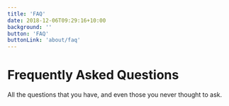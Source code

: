 ```yaml
---
title: 'FAQ'
date: 2018-12-06T09:29:16+10:00
background: ''
button: 'FAQ'
buttonLink: 'about/faq'
---
```


# Frequently Asked Questions

All the questions that you have, and even those you never thought to ask. 

